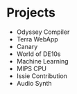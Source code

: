 # Projects

- Odyssey Compiler
- Terra WebApp
- Canary
- World of DE10s
- Machine Learning
- MIPS CPU
- Issie Contribution
- Audio Synth
